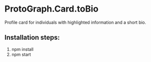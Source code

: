 # ProtoGraph.Card.toBio

Profile card for individuals with highlighted information and a short bio.

## Installation steps:
1) npm install
2) npm start
